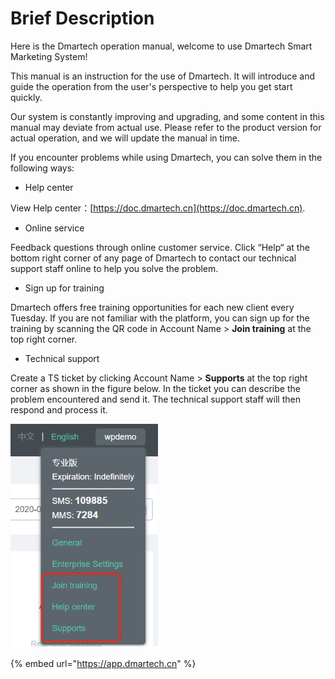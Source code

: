 # Brief Description

Here is the Dmartech operation manual, welcome to use Dmartech Smart Marketing System! 

This manual is an instruction for the use of Dmartech. It will introduce and guide the operation from the user's perspective to help you get start quickly. 

Our system is constantly improving and upgrading, and some content in this manual may deviate from actual use. Please refer to the product version for actual operation, and we will update the manual in time.

 If you encounter problems while using Dmartech, you can solve them in the following ways:

* Help center 

View Help center：[https://doc.dmartech.cn](https://doc.dmartech.cn). 

* Online service 

Feedback questions through online customer service. Click “Help“ at the bottom right corner of any page of Dmartech to contact our technical support staff online to help you solve the problem. 

* Sign up for training 

Dmartech offers free training opportunities for each new client every Tuesday. If you are not familiar with the platform, you can sign up for the training by scanning the QR code in Account Name &gt; **Join training** at the top right corner. 

* Technical support 

Create a TS ticket by clicking Account Name &gt; **Supports** at the top right corner as shown in the figure below. In the ticket you can describe the problem encountered and send it. The technical support staff will then respond and process it.

![](.gitbook/assets/image%20%28472%29.png)



{% embed url="https://app.dmartech.cn" %}



